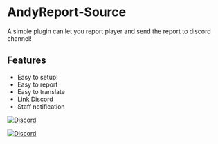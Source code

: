 # AndyReport-Source
A simple plugin can let you report player and send the report to discord channel!
## Features
  * Easy to setup!
  * Easy to report
  * Easy to translate
  * Link Discord
  * Staff notification

[![Discord](https://cdn.arstechnica.net/wp-content/uploads/2017/08/Discord-LogoWordmark-Color-800x272.png)](https://discord.gg/8bCWWVw)

[![Discord](https://static.spigotmc.org/img/spigot.png)](https://www.spigotmc.org/resources/andyreport-❄the-best-report-plugin❄-❄discord-link❄.69671/)
